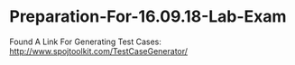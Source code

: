 # Preparation-For-16.09.18-Lab-Exam

Found A Link For Generating Test Cases: http://www.spojtoolkit.com/TestCaseGenerator/
